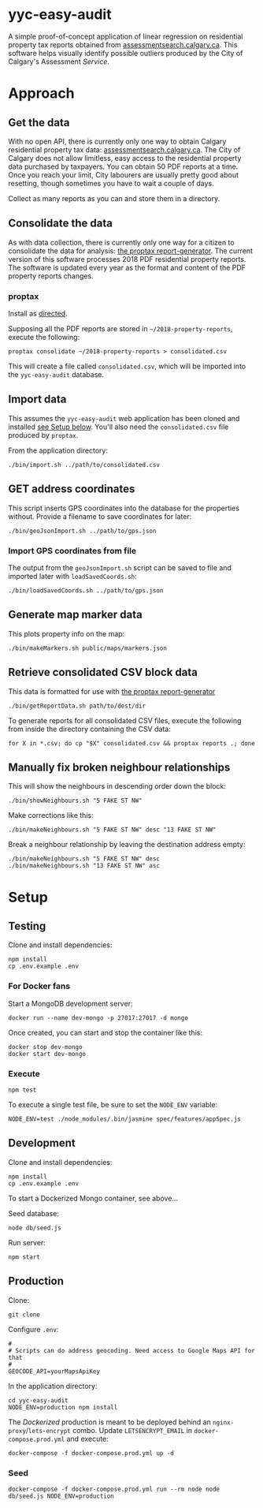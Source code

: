 yyc-easy-audit
==============

A simple proof-of-concept application of linear regression on residential property tax reports obtained from [assessmentsearch.calgary.ca](https://assessmentsearch.calgary.ca). This software helps visually identify possible outliers produced by the City of Calgary's Assessment _Service_.

# Approach

## Get the data

With no open API, there is currently only one way to obtain Calgary residential property tax data: [assessmentsearch.calgary.ca](https://assessmentsearch.calgary.ca). The City of Calgary does not allow limitless, easy access to the residential property data purchased by taxpayers. You can obtain 50 PDF reports at a time. Once you reach your limit, City labourers are usually pretty good about resetting, though sometimes you have to wait a couple of days.

Collect as many reports as you can and store them in a directory.

## Consolidate the data

As with data collection, there is currently only one way for a citizen to consolidate the data for analysis: [the proptax report-generator](https://github.com/TaxReformYYC/report-generator-2018). The current version of this software processes 2018 PDF residential property reports. The software is updated every year as the format and content of the PDF property reports changes.

### proptax

Install as [directed](https://github.com/TaxReformYYC/report-generator-2018).

Supposing all the PDF reports are stored in `~/2018-property-reports`, execute the following:

```
proptax consolidate ~/2018-property-reports > consolidated.csv
```

This will create a file called `consolidated.csv`, which will be imported into the `yyc-easy-audit` database.

## Import data

This assumes the `yyc-easy-audit` web application has been cloned and installed [see Setup below](#setup). You'll also need the `consolidated.csv` file produced by `proptax`.

From the application directory:

```
./bin/import.sh ../path/to/consolidated.csv
```

## GET address coordinates

This script inserts GPS coordinates into the database for the properties without. Provide a filename to save coordinates for later:

```
./bin/geoJsonImport.sh ../path/to/gps.json
```

### Import GPS coordinates from file

The output from the `geoJsonImport.sh` script can be saved to file and imported later with `loadSavedCoords.sh`: 

```
./bin/loadSavedCoords.sh ../path/to/gps.json
```

## Generate map marker data

This plots property info on the map:

```
./bin/makeMarkers.sh public/maps/markers.json
```

## Retrieve consolidated CSV block data

This data is formatted for use with [the proptax report-generator](https://github.com/TaxReformYYC/report-generator-2018)

```
./bin/getReportData.sh path/to/dest/dir
```

To generate reports for all consolidated CSV files, execute the following from inside the directory containing the CSV data:

```
for X in *.csv; do cp "$X" consolidated.csv && proptax reports .; done
```

## Manually fix broken neighbour relationships

This will show the neighbours in descending order down the block:

```
./bin/showNeighbours.sh "5 FAKE ST NW"
```

Make corrections like this:

```
./bin/makeNeighbours.sh "5 FAKE ST NW" desc "13 FAKE ST NW"
```

Break a neighbour relationship by leaving the destination address empty:

```
./bin/makeNeighbours.sh "5 FAKE ST NW" desc
./bin/makeNeighbours.sh "13 FAKE ST NW" asc
```

# Setup

## Testing

Clone and install dependencies:

```
npm install
cp .env.example .env
```

### For Docker fans

Start a MongoDB development server:

```
docker run --name dev-mongo -p 27017:27017 -d mongo
```

Once created, you can start and stop the container like this:

```
docker stop dev-mongo
docker start dev-mongo
```

### Execute

```
npm test
```

To execute a single test file, be sure to set the `NODE_ENV` variable:

```
NODE_ENV=test ./node_modules/.bin/jasmine spec/features/appSpec.js
```

## Development

Clone and install dependencies:

```
npm install
cp .env.example .env
```

To start a Dockerized Mongo container, see above...

Seed database:

```
node db/seed.js
```

Run server:

```
npm start
```

## Production

Clone:

```
git clone 
```

Configure `.env`:

```
#
# Scripts can do address geocoding. Need access to Google Maps API for that
#
GEOCODE_API=yourMapsApiKey
```

In the application directory:

```
cd yyc-easy-audit
NODE_ENV=production npm install
```

The _Dockerized_ production is meant to be deployed behind an `nginx-proxy`/`lets-encrypt` combo. Update `LETSENCRYPT_EMAIL` in `docker-compose.prod.yml` and execute:

```
docker-compose -f docker-compose.prod.yml up -d
```

### Seed

```
docker-compose -f docker-compose.prod.yml run --rm node node db/seed.js NODE_ENV=production
```


